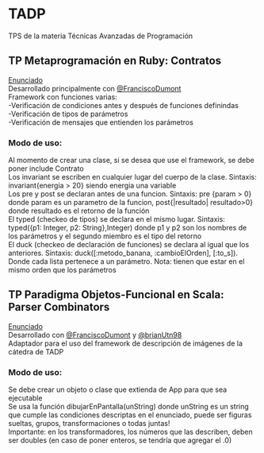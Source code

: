 # TADP

TPS de la materia Técnicas Avanzadas de Programación

## TP Metaprogramación en Ruby: Contratos  
[Enunciado](https://docs.google.com/document/d/15iDg-uOyv6NXPygyl0vEQk7a6-47Qk7cBeyf1NRg4cU/edit?usp=sharing)  
Desarrollado principalmente con [@FranciscoDumont](https://github.com/FranciscoDumont)  
Framework con funciones varias:  
-Verificación de condiciones antes y después de funciones definindas  
-Verificación de tipos de parámetros  
-Verificación de mensajes que entienden los parámetros  
### Modo de uso:  
Al momento de crear una clase, si se desea que use el framework, se debe poner include Contrato  
Los invariant se escriben en cualquier lugar del cuerpo de la clase. Sintaxis: invariant{energia > 20} siendo energia una variable  
Los pre y post se declaran antes de una funcion. Sintaxis: pre {param > 0} donde param es un parametro de la funcion, post{|resultado| resultado>0} donde resultado es el retorno de la función  
El typed (checkeo de tipos) se declara en el mismo lugar. Sintaxis:  typed({p1: Integer, p2: String},Integer) donde p1 y p2 son los nombres de los parámetros y el segundo miembro es el tipo del retorno  
El duck (checkeo de declaración de funciones) se declara al igual que los anteriores. Sintaxis: duck([:metodo_banana, :cambioElOrden], [:to_s]). Donde cada lista pertenece a un parámetro. Nota: tienen que estar en el mismo orden que los parámetros

## TP Paradigma Objetos-Funcional en Scala: Parser Combinators
[Enunciado](https://docs.google.com/document/d/1SLaPtu8qFq_dPhkcOCtkBiOXmQFBtbJXIF7ziH1NwEM/edit?usp=sharing)  
Desarrollado con [@FranciscoDumont](https://github.com/FranciscoDumont) y [@brianUtn98](https://github.com/brianUtn98)  
Adaptador para el uso del framework de descripción de imágenes de la cátedra de TADP  
### Modo de uso: 
Se debe crear un objeto o clase que extienda de App para que sea ejecutable  
Se usa la función dibujarEnPantalla(unString) donde unString es un string que cumple las condiciones descriptas en el enunciado, puede ser figuras sueltas, grupos, transformaciones o todas juntas!  
Importante: en los transformadores, los números que las describen, deben ser doubles (en caso de poner enteros, se tendría que agregar el .0)  

